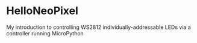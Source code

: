 # HelloNeoPixel

My introduction to controlling WS2812 individually-addressable
LEDs via a controller running MicroPython
